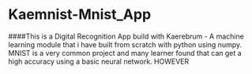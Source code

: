 # Kaemnist-Mnist_App

####This is a Digital Recognition App build with Kaerebrum - A machine learning module that i have built from scratch with python using numpy.
MNIST is a very common project and many learner found that can get a high accuracy using a basic neural network. HOWEVER 
